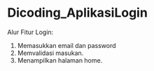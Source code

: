 # Dicoding_AplikasiLogin

Alur Fitur Login:
1. Memasukkan email dan password
2. Memvalidasi masukan.
3. Menampilkan halaman home.
